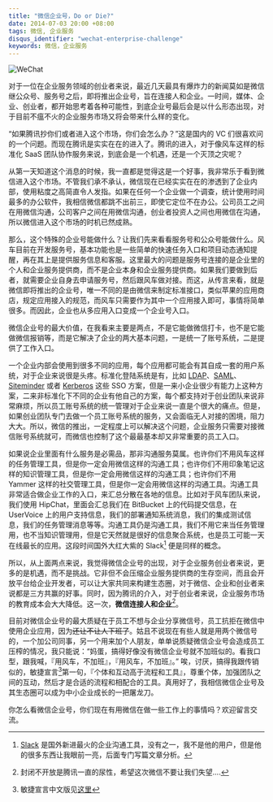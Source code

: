 ```yaml
---
title: "微信企业号，Do or Die?"
date: 2014-07-03 20:00 +08:00
tags: 微信, 企业服务
disqus_identifier: "wechat-enterprise-challenge"
keywords: 微信，企业服务
---
```


![WeChat](wechat-enterprise-challenge/wechat-645x250.jpg)

对于一位在企业服务领域的创业者来说，最近几天最具有爆炸力的新闻莫如是微信继公众号、服务号之后，即将推出企业号，旨在连接人和企业。一时间，媒体、企业、创业者，都开始思考着各种可能性，到底企业号最后会是以什么形态出现，对于目前不瘟不火的企业服务市场又将会带来什么样的变化。

“如果腾讯抄你们或者进入这个市场，你们会怎么办？”这是国内的 VC 们很喜欢问的一个问题。而现在腾讯是实实在在的进入了。腾讯的进入，对于像风车这样的标准化 SaaS 团队协作服务来说，到底会是一个机遇，还是一个灭顶之灾呢？

从第一天知道这个消息的时候，我一直都是觉得这是一个好事，我非常乐于看到微信进入这个市场。不管我们承不承认，微信现在已经实实在在的渗透到了企业内部，使用粘度之高简直令人发指。如果在任何一个企业做一个调查，统计使用时间最多的办公软件，我相信微信都跳不出前三，即使它定位不在办公。公司员工之间在用微信沟通，公司客户之间在用微信沟通，创业者投资人之间也用微信在沟通，所以微信进入这个市场的时机已然成熟。

那么，这个特殊的企业号能做什么？让我们先来看看服务号和公众号能做什么。风车目前在开发服务号，基本功能也是一些简单的快速任务入口和项目动态通知提醒，再在其上是提供服务信息和客服。这里最大的问题是服务号连接的是企业里的个人和企业服务提供商，而不是企业本身和企业服务提供商。如果我们要做到后者，就需要企业自身去申请服务号，然后跟风车做对接。而这，从传言来看，就是微信即将推出的企业号，唯一不同的是由微信来制定标准接口，类似苹果的应用商店，规定应用接入的规范，而风车只需要作为其中一个应用接入即可，事情将简单很多。而因此，企业也从多应用入口变成一个企业号入口。

微信企业号的最大价值，在我看来主要是两点，不是它能做微信打卡，也不是它能做微信报销等，而是它解决了企业的两大基本问题，一是统一了账号系统，二是提供了工作入口。

一个企业内部会使用到很多不同的应用，每个应用都可能会有其自成一套的用户系统，对于企业来说很是头疼。标准化登陆系统是有，比如 [LDAP](http://en.wikipedia.org/wiki/LDAP)、[SAML](http://en.wikipedia.org/wiki/Saml)、[Siteminder](http://www.ca.com/us/securecenter/ca-siteminder.aspx) 或者 [Kerberos](http://en.wikipedia.org/wiki/Kerberos_(protocol)) 这些 SSO 方案，但是一来小企业很少有能力上这种方案，二来非标准化下不同的企业有他自己的方案，每个都支持对于创业团队来说非常麻烦，所以员工账号系统的统一管理对于企业来说一直是个很大的痛点。但是，如果创业团队专门去做一个员工账号系统的服务，又会面临无人对接的困境，阻力大大。所以，微信的推出，一定程度上可以解决这个问题，企业服务只需要对接微信账号系统就可，而微信也控制了这个最最基本却又非常重要的员工入口。

如果说企业里面有什么服务是必需品，那非沟通服务莫属。也许你们不用风车这样的任务管理工具，但是你一定会用微信这样的沟通工具；也许你们不用印象笔记这样的知识管理工具，但是你一定会用微信这样的沟通工具；也许你们不用 Yammer 这样的社交管理工具，但是你一定会用微信这样的沟通工具。沟通工具非常适合做企业工作的入口，来汇总分散在各地的信息。比如对于风车团队来说，我们使用 HipChat，里面会汇总我们在 BitBucket 上的代码提交信息，在 UserVoice 上的用户支持信息，我们的部署通知系统消息，我们的集成测试信息，我们的任务管理消息等等。沟通工具仍是沟通工具，我们不用它来当任务管理用，也不当知识管理用，但是它天然就是很好的信息聚合系统，也是员工可能一天在线最长的应用。这段时间国外大红大紫的 Slack[^1] 便是同样的概念。

所以，从上面两点来说，我觉得微信企业号的出现，对于企业服务创业者来说，更多的是机遇，而不是挑战。它非但不会压缩企业服务提供商的生存空间，而且会开放平台给企业开发者，可以让大家共同来构建生态圈，对于微信、企业和创业者来说都是三方共赢的好事。同时，因为腾讯的介入，对于创业者来说，企业服务市场的教育成本会大大降低。这一次，**微信连接人和企业**[^2]。

目前对微信企业号的最大质疑在于员工不想与企业分享微信号，员工抗拒在微信中使用企业应用，因为~~还让不让人下班了~~。姑且不说现在有些人就是用两个微信号的，一个加公司同事，另一个用来加个人朋友，单单说质疑微信企业号会造成员工压榨的情况，我只能说：“妈蛋，搞得好像没有微信企业号就不加班似的。看我口型，跟我喊，『用风车，不加班』，『用风车，不加班』。” 唉，讨厌，搞得我跟传销似的，敏捷宣言[^3]第一句，『个体和互动高于流程和工具』，尊重个体，加强团队之间的互动，然后才是合适的流程和相配合的工具。真用好了，我相信微信企业号及其生态圈可以成为中小企业成长的一把屠龙刀。

你怎么看微信企业号，你们现在有用微信在做一些工作上的事情吗？欢迎留言交流。

[^1]: [Slack](https://slack.com) 是国外新进最火的企业沟通工具，没有之一，我不是他的用户，但是他的很多东西让我眼前一亮，后面专门写篇文章分析。

[^2]: 封闭不开放是腾讯一直的尿性，希望这次微信不要让我们失望....

[^3]: 敏捷宣言中文版见[这里](http://agilemanifesto.org/iso/zhchs/)
